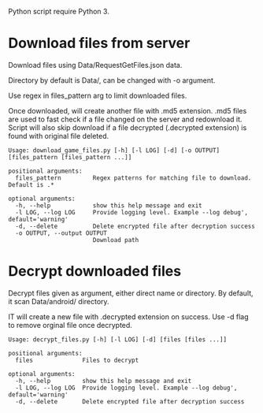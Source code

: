 Python script require Python 3.

# Download files from server

Download files using Data/RequestGetFiles.json data. 

Directory by default is Data/, can be changed with -o argument. 

Use regex in files_pattern arg to limit downloaded files. 

Once downloaded, will create another file with .md5 extension. .md5 files are used to fast check if a file changed on the server and redownload it. Script will also skip download if a file decrypted (.decrypted extension) is found with original file deleted.

```
Usage: download_game_files.py [-h] [-l LOG] [-d] [-o OUTPUT] [files_pattern [files_pattern ...]]

positional arguments:
  files_pattern         Regex patterns for matching file to download. Default is .*

optional arguments:
  -h, --help            show this help message and exit
  -l LOG, --log LOG     Provide logging level. Example --log debug', default='warning'
  -d, --delete          Delete encrypted file after decryption success
  -o OUTPUT, --output OUTPUT
                        Download path
```

# Decrypt downloaded files

Decrypt files given as argument, either direct name or directory. By default, it scan Data/android/ directory. 

IT will create a new file with .decrypted extension on success. Use -d flag to remove orginal file once decrypted.

```
Usage: decrypt_files.py [-h] [-l LOG] [-d] [files [files ...]]

positional arguments:
  files              Files to decrypt

optional arguments:
  -h, --help         show this help message and exit
  -l LOG, --log LOG  Provide logging level. Example --log debug', default='warning'
  -d, --delete       Delete encrypted file after decryption success
```
